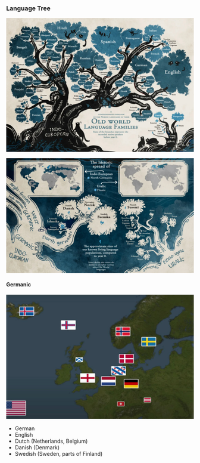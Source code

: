 ### Language Tree

![img.png](old-world-language-families-1.png)

![img_1.png](old-world-language-families-2.png)

#### Germanic

![img.png](germanic_map.png)

- German
- English
- Dutch (Netherlands, Belgium)
- Danish (Denmark)
- Swedish (Sweden, parts of Finland)

